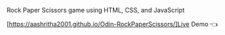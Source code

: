 Rock Paper Scissors game using HTML, CSS, and JavaScript

[https://aashritha2001.github.io/Odin-RockPaperScissors/]Live Demo 👈